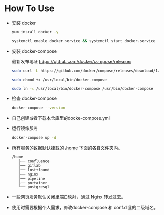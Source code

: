 How To Use
===

- 安装 docker
  ```bash
  yum install docker -y
  
  systemctl enable docker.service && systemctl start docker.service
  ```

- 安装 docker-compose

  最新发布地址 https://github.com/docker/compose/releases

  ```bash
  sudo curl -L https://github.com/docker/compose/releases/download/1.25.4/docker-compose-`uname -s`-`uname -m` -o /usr/local/bin/docker-compose

  sudo chmod +x /usr/local/bin/docker-compose

  sudo ln -s /usr/local/bin/docker-compose /usr/bin/docker-compose
  ```

- 检查 docker-compose

  ```bash
  docker-compose --version
  ```

- 自己创建或者下载本仓库里的docke-compose.yml

- 运行镜像服务
  ```bash
  docker-compose up -d
  ```
  
 - 所有服务的数据默认挂载的 /home 下面的各自文件夹内。
   ```
   /home
      ├── confluence
      ├── gitlab
      ├── lost+found
      ├── nginx
      ├── pipeline
      ├── portainer
      └── postgresql
   ```
 
 - 一些网页服务默认关闭里端口映射，通过 Nginx 转发过去。
 - 使用时需要根据个人需求，修改docker-compose 和 conf.d 里的二级域名。
